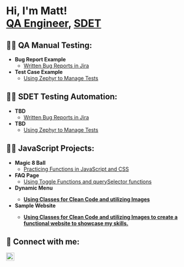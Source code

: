 <h1>Hi, I'm Matt! <br/><a href="https://github.com/mattpierce017">QA Engineer</a>, <a href="https://www.linkedin.com/in/matt-pierce/">SDET</a>

<h2>👨‍💻 QA Manual Testing:</h2>

- <b>Bug Report Example</b>
  - [Written Bug Reports in Jira](https://github.com/mattpierce017/magic_8_ball)
- <b>Test Case Example</b>
  - [Using Zephyr to Manage Tests](https://github.com/mattpierce017/JS_Questions)

<h2>👨‍💻 SDET Testing Automation:</h2>

- <b>TBD</b>
  - [Written Bug Reports in Jira](https://github.com/mattpierce017/magic_8_ball)
- <b>TBD</b>
  - [Using Zephyr to Manage Tests](https://github.com/mattpierce017/JS_Questions)  
 
 <h2>👨‍💻 JavaScript Projects:</h2>

- <b>Magic 8 Ball</b>
  - [Practicing Functions in JavaScript and CSS](https://github.com/mattpierce017/magic_8_ball)
- <b>FAQ Page</b>
  - [Using Toggle Functions and querySelector functions](https://github.com/mattpierce017/JS_Questions)
- <b>Dynamic Menu<b>
  - [Using Classes for Clean Code and utilizing Images](https://github.com/mattpierce017/menu_project)
- <b>Sample Website<b>
  - [Using Classes for Clean Code and utilizing Images to create a functional website to showcase my skills.](https://github.com/mattpierce017/Sample-Website)


<h2> 🤳 Connect with me:</h2> 
  
 <!-- [<img align="left" alt="JoshMadakor | YouTube" width="22px" src="https://cdn.jsdelivr.net/npm/simple-icons@v3/icons/youtube.svg" />][youtube] --> 
 [<img align="left" alt="JoshMadakor | LinkedIn" width="22px" src="https://cdn.jsdelivr.net/npm/simple-icons@v3/icons/linkedin.svg" />][linkedin] 
<!-- [<img align="left" alt="JoshMadakor | Twitter" width="22px" src="https://cdn.jsdelivr.net/npm/simple-icons@v3/icons/twitter.svg" />][twitter] -->
 <!-- [<img align="left" alt="JoshMadakor | Instagram" width="22px" src="https://cdn.jsdelivr.net/npm/simple-icons@v3/icons/instagram.svg" />][instagram] --> 
  
 <!-- [twitter]: https://twitter.com/jacktneely 
 [youtube]: https://www.youtube.com/c/jacktneely 
 [instagram]: https://www.instagram.com/jacktneely/ --> 
 [linkedin]: https://www.linkedin.com/in/matt-pierce-1413808a
